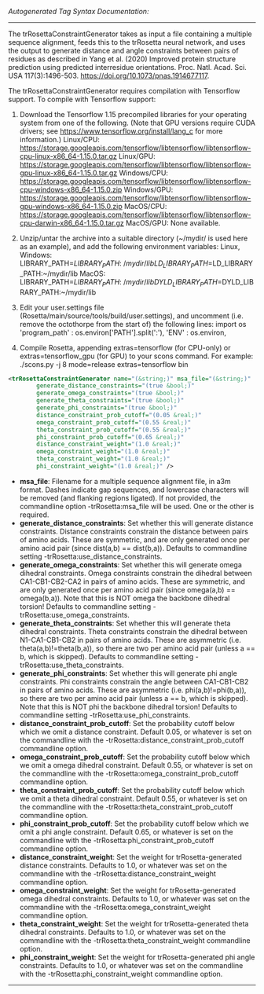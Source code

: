 <!-- THIS IS AN AUTOGENERATED FILE: Don't edit it directly, instead change the schema definition in the code itself. -->

_Autogenerated Tag Syntax Documentation:_

---
The trRosettaConstraintGenerator takes as input a file containing a multiple sequence alignment, feeds this to the trRosetta neural network, and uses the output to generate distance and angle constraints between pairs of residues as described in Yang et al. (2020) Improved protein structure prediction using predicted interresidue orientations. Proc. Natl. Acad. Sci. USA 117(3):1496-503. https://doi.org/10.1073/pnas.1914677117.

The trRosettaConstraintGenerator requires compilation with Tensorflow support.  To compile with Tensorflow support:

1.  Download the Tensorflow 1.15 precompiled libraries for your operating system from one of the following.  (Note that GPU versions require CUDA drivers; see https://www.tensorflow.org/install/lang_c for more information.)
	Linux/CPU: https://storage.googleapis.com/tensorflow/libtensorflow/libtensorflow-cpu-linux-x86_64-1.15.0.tar.gz
	Linux/GPU: https://storage.googleapis.com/tensorflow/libtensorflow/libtensorflow-gpu-linux-x86_64-1.15.0.tar.gz
	Windows/CPU: https://storage.googleapis.com/tensorflow/libtensorflow/libtensorflow-cpu-windows-x86_64-1.15.0.zip
	Windows/GPU: https://storage.googleapis.com/tensorflow/libtensorflow/libtensorflow-gpu-windows-x86_64-1.15.0.zip
	MacOS/CPU: https://storage.googleapis.com/tensorflow/libtensorflow/libtensorflow-cpu-darwin-x86_64-1.15.0.tar.gz
	MacOS/GPU: None available.

2.  Unzip/untar the archive into a suitable directory (~/mydir/ is used here as an example), and add the following environment variables:
	Linux, Windows:
		LIBRARY_PATH=$LIBRARY_PATH:~/mydir/lib
		LD_LIBRARY_PATH=$LD_LIBRARY_PATH:~/mydir/lib
	MacOS:
		LIBRARY_PATH=$LIBRARY_PATH:~/mydir/lib
		DYLD_LIBRARY_PATH=$DYLD_LIBRARY_PATH:~/mydir/lib

3.  Edit your user.settings file (Rosetta/main/source/tools/build/user.settings), and uncomment (i.e. remove the octothorpe from the start of) the following lines:
	import os
		'program_path'  : os.environ['PATH'].split(':'),
		'ENV' : os.environ,

4.  Compile Rosetta, appending extras=tensorflow (for CPU-only) or extras=tensorflow_gpu (for GPU) to your scons command.  For example:
	./scons.py -j 8 mode=release extras=tensorflow bin

```xml
<trRosettaConstraintGenerator name="(&string;)" msa_file="(&string;)"
        generate_distance_constraints="(true &bool;)"
        generate_omega_constraints="(true &bool;)"
        generate_theta_constraints="(true &bool;)"
        generate_phi_constraints="(true &bool;)"
        distance_constraint_prob_cutoff="(0.05 &real;)"
        omega_constraint_prob_cutoff="(0.55 &real;)"
        theta_constraint_prob_cutoff="(0.55 &real;)"
        phi_constraint_prob_cutoff="(0.65 &real;)"
        distance_constraint_weight="(1.0 &real;)"
        omega_constraint_weight="(1.0 &real;)"
        theta_constraint_weight="(1.0 &real;)"
        phi_constraint_weight="(1.0 &real;)" />
```

-   **msa_file**: Filename for a multiple sequence alignment file, in a3m format.  Dashes indicate gap sequences, and lowercase characters will be removed (and flanking regions ligated).  If not provided, the commandline option -trRosetta:msa_file will be used.  One or the other is required.
-   **generate_distance_constraints**: Set whether this will generate distance constraints.  Distance constraints constrain the distance between pairs of amino acids.  These are symmetric, and are only generated once per amino acid pair (since dist(a,b) == dist(b,a)).  Defaults to commandline setting -trRosetta:use_distance_constraints.
-   **generate_omega_constraints**: Set whether this will generate omega dihedral constraints.  Omega constraints constrain the dihedral between CA1-CB1-CB2-CA2 in pairs of amino acids.  These are symmetric, and are only generated once per amino acid pair (since omega(a,b) == omega(b,a)).  Note that this is NOT omega the backbone dihedral torsion!  Defaults to commandline setting -trRosetta:use_omega_constraints.
-   **generate_theta_constraints**: Set whether this will generate theta dihedral constraints.  Theta constraints constrain the dihedral between N1-CA1-CB1-CB2 in pairs of amino acids.  These are asymmetric (i.e. theta(a,b)!=theta(b,a)), so there are two per amino acid pair (unless a == b, which is skipped).  Defaults to commandline setting -trRosetta:use_theta_constraints.
-   **generate_phi_constraints**: Set whether this will generate phi angle constraints.  Phi constraints constrain the angle between CA1-CB1-CB2 in pairs of amino acids.  These are asymmetric (i.e. phi(a,b)!=phi(b,a)), so there are two per amino acid pair (unless a == b, which is skipped).  Note that this is NOT phi the backbone dihedral torsion!  Defaults to commandline setting -trRosetta:use_phi_constraints.
-   **distance_constraint_prob_cutoff**: Set the probability cutoff below which we omit a distance constraint.  Default 0.05, or whatever is set on the commandline with the -trRosetta:distance_constraint_prob_cutoff commandline option.
-   **omega_constraint_prob_cutoff**: Set the probability cutoff below which we omit a omega dihedral constraint.  Default 0.55, or whatever is set on the commandline with the -trRosetta:omega_constraint_prob_cutoff commandline option.
-   **theta_constraint_prob_cutoff**: Set the probability cutoff below which we omit a theta dihedral constraint.  Default 0.55, or whatever is set on the commandline with the -trRosetta:theta_constraint_prob_cutoff commandline option.
-   **phi_constraint_prob_cutoff**: Set the probability cutoff below which we omit a phi angle constraint.  Default 0.65, or whatever is set on the commandline with the -trRosetta:phi_constraint_prob_cutoff commandline option.
-   **distance_constraint_weight**: Set the weight for trRosetta-generated distance constraints.  Defaults to 1.0, or whatever was set on the commandline with the -trRosetta:distance_constraint_weight commandline option.
-   **omega_constraint_weight**: Set the weight for trRosetta-generated omega dihedral constraints.  Defaults to 1.0, or whatever was set on the commandline with the -trRosetta:omega_constraint_weight commandline option.
-   **theta_constraint_weight**: Set the weight for trRosetta-generated theta dihedral constraints.  Defaults to 1.0, or whatever was set on the commandline with the -trRosetta:theta_constraint_weight commandline option.
-   **phi_constraint_weight**: Set the weight for trRosetta-generated phi angle constraints.  Defaults to 1.0, or whatever was set on the commandline with the -trRosetta:phi_constraint_weight commandline option.

---
